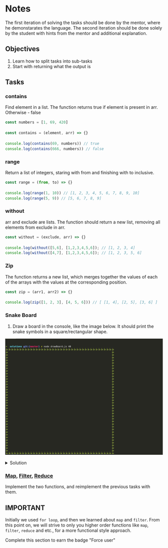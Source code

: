 # Notes
The first iteration of solving the tasks should be done by the mentor, where he
demonstarates the language. The second iteration should be done solely by the
student with hints from the mentor and additional explanation.

## Objectives
1. Learn how to split tasks into sub-tasks
2. Start with returning what the output is

## Tasks

### contains
Find element in a list.
The function returns true if element is present in arr. Otherwise - false

```js
const numbers = [1, 69, 420]

const contains = (element, arr) => {}

console.log(contains(69, numbers)) // true
console.log(contains(666, numbers)) // false
```

### range
Return a list of integers, staring with from and finishing with to inclusive.

```js
const range = (from, to) => {}

console.log(range(1, 10)) // [1, 2, 3, 4, 5, 6, 7, 8, 9, 10]
console.log(range(5, 9)) // [5, 6, 7, 8, 9]
```

### without
arr and exclude are lists. The function should return a new list, removing all elements from exclude in arr.

```js
const without = (exclude, arr) => {}

console.log(without([5,6], [1,2,3,4,5,6]); // [1, 2, 3, 4]
console.log(without([4,7], [1,2,3,4,5,6]); // [1, 2, 3, 5, 6]
```

### Zip
The function returns a new list, which merges together the values of each of the arrays with the values at the corresponding position.

```js
const zip = (arr1, arr2) => {}

console.log(zip([1, 2, 3], [4, 5, 6])) // [ [1, 4], [2, 5], [3, 6] ]
```

### Snake Board
1. Draw a board in the console, like the image below. It should print the snake symbols
in a square/rectangular shape.

![snake-board](./draw-board.png)
<details>
<summary>
Solution
</summary>
<p>

[solutions/drawBoard.js](solutions/drawBoard.js)
</p>
</details>

### [Map][map], [Filter][filter], [Reduce][reduce]
Implement the two functions, and reimplement the previous tasks with them.

## IMPORTANT
Initially we used `for loop`, and then we learned about `map` and `filter`. From
this point on, we will strive to only you higher order functions like `map`,
`filter`, `reduce` and etc., for a more functional style approach.


[map]: https://developer.mozilla.org/en-US/docs/Web/JavaScript/Reference/Global_Objects/Array/map
[filter]: https://developer.mozilla.org/en-US/docs/Web/JavaScript/Reference/Global_Objects/Array/filter
[reduce]: https://developer.mozilla.org/en-US/docs/Web/JavaScript/Reference/Global_Objects/Array/Reduce

Complete this section to earn the badge "Force user"
